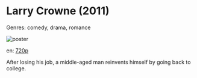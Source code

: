 # Larry Crowne (2011)

Genres: comedy, drama, romance

![poster](http://image.tmdb.org/t/p/w500/iyX6KVFC3iQNHZivURoyrz3Gbf.jpg)

en:
  [720p](magnet:?xt=urn:btih:89391BA1279BB00871C8D4B4ADF7826C2F88351E&tr=udp://glotorrents.pw:6969/announce&tr=udp://tracker.opentrackr.org:1337/announce&tr=udp://torrent.gresille.org:80/announce&tr=udp://tracker.openbittorrent.com:80&tr=udp://tracker.coppersurfer.tk:6969&tr=udp://tracker.leechers-paradise.org:6969&tr=udp://p4p.arenabg.ch:1337&tr=udp://tracker.internetwarriors.net:1337)
  


After losing his job, a middle-aged man reinvents himself by going back to college.